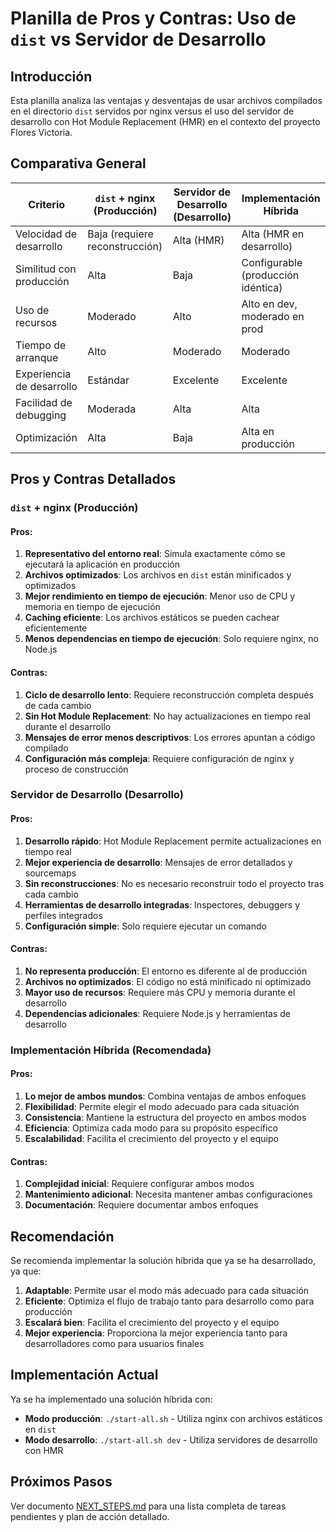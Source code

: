 # Planilla de Pros y Contras: Uso de `dist` vs Servidor de Desarrollo

## Introducción

Esta planilla analiza las ventajas y desventajas de usar archivos compilados en el directorio `dist` servidos por nginx versus el uso del servidor de desarrollo con Hot Module Replacement (HMR) en el contexto del proyecto Flores Victoria.

## Comparativa General

| Criterio | `dist` + nginx (Producción) | Servidor de Desarrollo (Desarrollo) | Implementación Híbrida |
|----------|-----------------------------|-------------------------------------|------------------------|
| Velocidad de desarrollo | Baja (requiere reconstrucción) | Alta (HMR) | Alta (HMR en desarrollo) |
| Similitud con producción | Alta | Baja | Configurable (producción idéntica) |
| Uso de recursos | Moderado | Alto | Alto en dev, moderado en prod |
| Tiempo de arranque | Alto | Moderado | Moderado |
| Experiencia de desarrollo | Estándar | Excelente | Excelente |
| Facilidad de debugging | Moderada | Alta | Alta |
| Optimización | Alta | Baja | Alta en producción |

## Pros y Contras Detallados

### `dist` + nginx (Producción)

#### Pros:
1. **Representativo del entorno real**: Simula exactamente cómo se ejecutará la aplicación en producción
2. **Archivos optimizados**: Los archivos en `dist` están minificados y optimizados
3. **Mejor rendimiento en tiempo de ejecución**: Menor uso de CPU y memoria en tiempo de ejecución
4. **Caching eficiente**: Los archivos estáticos se pueden cachear eficientemente
5. **Menos dependencias en tiempo de ejecución**: Solo requiere nginx, no Node.js

#### Contras:
1. **Ciclo de desarrollo lento**: Requiere reconstrucción completa después de cada cambio
2. **Sin Hot Module Replacement**: No hay actualizaciones en tiempo real durante el desarrollo
3. **Mensajes de error menos descriptivos**: Los errores apuntan a código compilado
4. **Configuración más compleja**: Requiere configuración de nginx y proceso de construcción

### Servidor de Desarrollo (Desarrollo)

#### Pros:
1. **Desarrollo rápido**: Hot Module Replacement permite actualizaciones en tiempo real
2. **Mejor experiencia de desarrollo**: Mensajes de error detallados y sourcemaps
3. **Sin reconstrucciones**: No es necesario reconstruir todo el proyecto tras cada cambio
4. **Herramientas de desarrollo integradas**: Inspectores, debuggers y perfiles integrados
5. **Configuración simple**: Solo requiere ejecutar un comando

#### Contras:
1. **No representa producción**: El entorno es diferente al de producción
2. **Archivos no optimizados**: El código no está minificado ni optimizado
3. **Mayor uso de recursos**: Requiere más CPU y memoria durante el desarrollo
4. **Dependencias adicionales**: Requiere Node.js y herramientas de desarrollo

### Implementación Híbrida (Recomendada)

#### Pros:
1. **Lo mejor de ambos mundos**: Combina ventajas de ambos enfoques
2. **Flexibilidad**: Permite elegir el modo adecuado para cada situación
3. **Consistencia**: Mantiene la estructura del proyecto en ambos modos
4. **Eficiencia**: Optimiza cada modo para su propósito específico
5. **Escalabilidad**: Facilita el crecimiento del proyecto y el equipo

#### Contras:
1. **Complejidad inicial**: Requiere configurar ambos modos
2. **Mantenimiento adicional**: Necesita mantener ambas configuraciones
3. **Documentación**: Requiere documentar ambos enfoques

## Recomendación

Se recomienda implementar la solución híbrida que ya se ha desarrollado, ya que:

1. **Adaptable**: Permite usar el modo más adecuado para cada situación
2. **Eficiente**: Optimiza el flujo de trabajo tanto para desarrollo como para producción
3. **Escalará bien**: Facilita el crecimiento del proyecto y el equipo
4. **Mejor experiencia**: Proporciona la mejor experiencia tanto para desarrolladores como para usuarios finales

## Implementación Actual

Ya se ha implementado una solución híbrida con:

- **Modo producción**: `./start-all.sh` - Utiliza nginx con archivos estáticos en `dist`
- **Modo desarrollo**: `./start-all.sh dev` - Utiliza servidores de desarrollo con HMR

## Próximos Pasos

Ver documento [NEXT_STEPS.md](file:///home/impala/Documentos/Proyectos/flores-victoria/NEXT_STEPS.md) para una lista completa de tareas pendientes y plan de acción detallado.